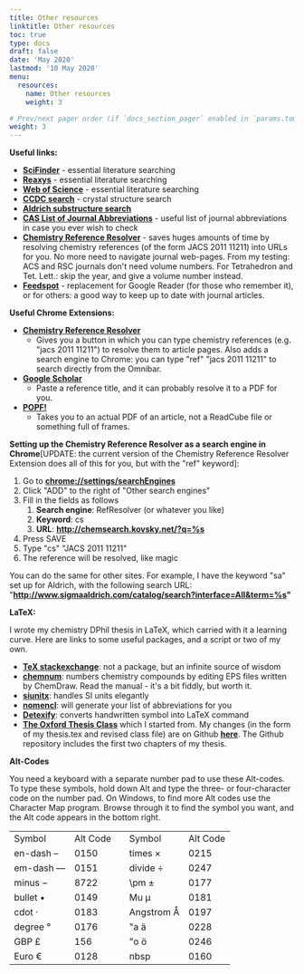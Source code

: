 ```yaml
---
title: Other resources
linktitle: Other resources
toc: true
type: docs
draft: false
date: 'May 2020'
lastmod: '10 May 2020'
menu:
  resources:
    name: Other resources
    weight: 3

# Prev/next pager order (if `docs_section_pager` enabled in `params.toml`)
weight: 3
---
```


**Useful links:**

*   [**SciFinder**](https://scifinder.cas.org/) - essential literature searching
*   [**Reaxys**](https://www.reaxys.com/) - essential literature searching
*   [**Web of Science**](http://login.webofknowledge.com/error/Error?Error=IPError&PathInfo=%2F&RouterURL=http%3A%2F%2Fwww.webofknowledge.com%2F&Domain=.webofknowledge.com&Src=IP&Alias=WOK5) - essential literature searching
*   [**CCDC search**](https://www.ccdc.cam.ac.uk/structures/?) - crystal structure search
*   [**Aldrich substructure search**](https://www.sigmaaldrich.com/catalog/search/substructure/SubstructureSearchPage)
*   [**CAS List of Journal Abbreviations**](https://www.cas.org/support/documentation/references/corejournals) - useful list of journal abbreviations in case you ever wish to check
*   [**Chemistry Reference Resolver**](http://chemsearch.kovsky.net/) - saves huges amounts of time by resolving chemistry references (of the form JACS 2011 11211) into URLs for you. No more need to navigate journal web-pages. From my testing: ACS and RSC journals don't need volume numbers. For Tetrahedron and Tet. Lett.: skip the year, and give a volume number instead.
*   [**Feedspot**](https://www.feedspot.com/) - replacement for Google Reader (for those who remember it), or for others: a good way to keep up to date with journal articles.

**Useful Chrome Extensions:**

*   [**Chemistry Reference Resolver**](http://chemsearch.kovsky.net/extensions.php)
    *   Gives you a button in which you can type chemistry references (e.g. "jacs 2011 11211") to resolve them to article pages. Also adds a search engine to Chrome: you can type "ref" <TAB> "jacs 2011 11211" <ENTER> to search directly from the Omnibar.
*   [**Google Scholar**](https://chrome.google.com/webstore/detail/google-scholar-button/ldipcbpaocekfooobnbcddclnhejkcpn?hl=en)
    *   Paste a reference title, and it can probably resolve it to a PDF for you.
*   [**POPF!**](https://chrome.google.com/webstore/detail/piss-off-publisher-frames/ffmffcaeblfpligkklopofadiemkelld?hl=en)
    *   Takes you to an actual PDF of an article, not a ReadCube file or something full of frames.

**Setting up the Chemistry Reference Resolver as a search engine in Chrome**\[UPDATE: the current version of the Chemistry Reference Resolver Extension does all of this for you, but with the "ref" keyword\]:

1.  Go to [**chrome://settings/searchEngines**](chrome://settings/searchEngines)
2.  Click "ADD" to the right of "Other search engines"
3.  Fill in the fields as follows
    1.  **Search engine**: RefResolver (or whatever you like)
    2.  **Keyword**: cs
    3.  **URL**: **http://chemsearch.kovsky.net/?q=%s**
4.  Press SAVE
5.  Type "cs" <TAB> "JACS 2011 11211" <ENTER>
6.  The reference will be resolved, like magic

You can do the same for other sites. For example, I have the keyword "sa" set up for Aldrich, with the following search URL: "**http://www.sigmaaldrich.com/catalog/search?interface=All&term=%s"**

**LaTeX:**

I wrote my chemistry DPhil thesis in LaTeX, which carried with it a learning curve. Here are links to some useful packages, and a script or two of my own.

*   [**TeX stackexchange**](https://tex.stackexchange.com/): not a package, but an infinite source of wisdom
*   [**chemnum**](https://www.ctan.org/pkg/chemnum?lang=en): numbers chemistry compounds by editing EPS files written by ChemDraw. Read the manual - it's a bit fiddly, but worth it.
*   [**siunitx**](https://www.ctan.org/pkg/siunitx?lang=en): handles SI units elegantly
*   [**nomencl**](https://www.ctan.org/pkg/nomencl?lang=en): will generate your list of abbreviations for you
*   [**Detexify**](http://detexify.kirelabs.org/classify.html): converts handwritten symbol into LaTeX command
*   [**The Oxford Thesis Class**](https://www.oxfordechoes.com/oxford-thesis-template/) which I started from. My changes (in the form of my thesis.tex and revised class file) are on Github [**here**](https://github.com/martinp23/thesis-public). The Github repository includes the first two chapters of my thesis.

**Alt-Codes**

You need a keyboard with a separate number pad to use these Alt-codes. To type these symbols, hold down Alt and type the three- or four-character code on the number pad. On Windows, to find more Alt codes use the Character Map program. Browse through it to find the symbol you want, and the Alt code appears in the bottom right.

||||||
|--- |--- |--- |--- |--- |
|Symbol|Alt Code||Symbol|Alt Code|
|en-dash –|0150||times ×|0215|
|em-dash —|0151||divide ÷|0247|
|minus −|8722||\pm ±|0177|
|bullet •|0149||Mu µ|0181|
|cdot ·|0183||Angstrom Å|0197|
|degree °|0176||\"a ä|0228|
|GBP £|156||\"o ö|0246|
|Euro €|0128||nbsp|0160|
